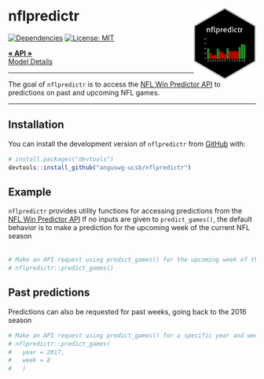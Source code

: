 
<!-- README.md is generated from README.Rmd. Please edit that file -->

# nflpredictr <img src="man/figures/logo.png" align="right" width="25%" />

<!-- badges: start -->

[![Dependencies](https://img.shields.io/badge/dependencies-7/26-orange?style=flat)](#)
[![License:
MIT](https://img.shields.io/badge/License-MIT-yellow.svg)](https://choosealicense.com/licenses/mit/)
<!-- badges: end -->

<div align="left">

<p align="left">
<a href="http://68.183.25.9:8000/__docs__/"><strong>« API »</strong></a>
<br /> <a href="https://anguswg-ucsb.github.io/nfl_wins/">Model
Details</a>
</p>

</div>

<hr>

The goal of `nflpredictr` is to access the [NFL Win Predictor
API](http://68.183.25.9:8000/__docs__/) to predictions on past and
upcoming NFL games.

<hr>

## Installation

You can install the development version of `nflpredictr` from
[GitHub](https://github.com/) with:

``` r
# install.packages("devtools")
devtools::install_github("anguswg-ucsb/nflpredictr")
```

## Example

`nflpredictr` provides utility functions for accessing predictions from
the [NFL Win Predictor API](http://68.183.25.9:8000/__docs__/) If no
inputs are given to `predict_games()`, the default behavior is to make a
prediction for the upcoming week of the current NFL season

``` r

# Make an API request using predict_games() for the upcoming week of the current season specific year and week
# nflpredictr::predict_games()
```

## Past predictions

Predictions can also be requested for past weeks, going back to the 2016
season

``` r
# Make an API request using predict_games() for a specific year and week
# nflpredictr::predict_games(
#   year = 2017,
#   week = 8
#   )
```
